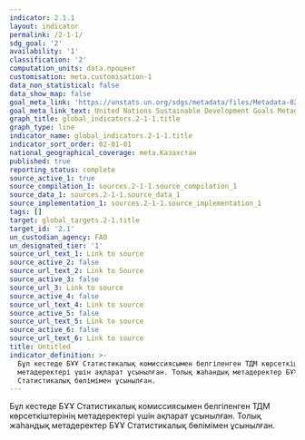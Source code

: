 ```yaml
---
indicator: 2.1.1
layout: indicator
permalink: /2-1-1/
sdg_goal: '2'
availability: '1'
classification: '2'
computation_units: data.процент
customisation: meta.customisation-1
data_non_statistical: false
data_show_map: false
goal_meta_link: 'https://unstats.un.org/sdgs/metadata/files/Metadata-02-01-01.pdf'
goal_meta_link_text: United Nations Sustainable Development Goals Metadata (pdf 232kB)
graph_title: global_indicators.2-1-1.title
graph_type: line
indicator_name: global_indicators.2-1-1.title
indicator_sort_order: 02-01-01
national_geographical_coverage: meta.Казахстан
published: true
reporting_status: complete
source_active_1: true
source_compilation_1: sources.2-1-1.source_compilation_1
source_data_1: sources.2-1-1.source_data_1
source_implementation_1: sources.2-1-1.source_implementation_1
tags: []
target: global_targets.2-1.title
target_id: '2.1'
un_custodian_agency: FAO
un_designated_tier: '1'
source_url_text_1: Link to source
source_active_2: false
source_url_text_2: Link to Source
source_active_3: false
source_url_3: Link to source
source_active_4: false
source_url_text_4: Link to source
source_active_5: false
source_url_text_5: Link to source
source_active_6: false
source_url_text_6: Link to source
title: Untitled
indicator_definition: >-
  Бұл кестеде БҰҰ Статистикалық комиссиясымен белгіленген ТДМ көрсеткіштерінің
  метадеректері үшін ақпарат ұсынылған. Толық жаһандық метадеректер БҰҰ
  Статистикалық бөлімімен ұсынылған.
---
```

 Бұл кестеде БҰҰ Статистикалық комиссиясымен белгіленген ТДМ көрсеткіштерінің метадеректері үшін ақпарат ұсынылған. Толық жаһандық метадеректер БҰҰ Статистикалық бөлімімен ұсынылған. 